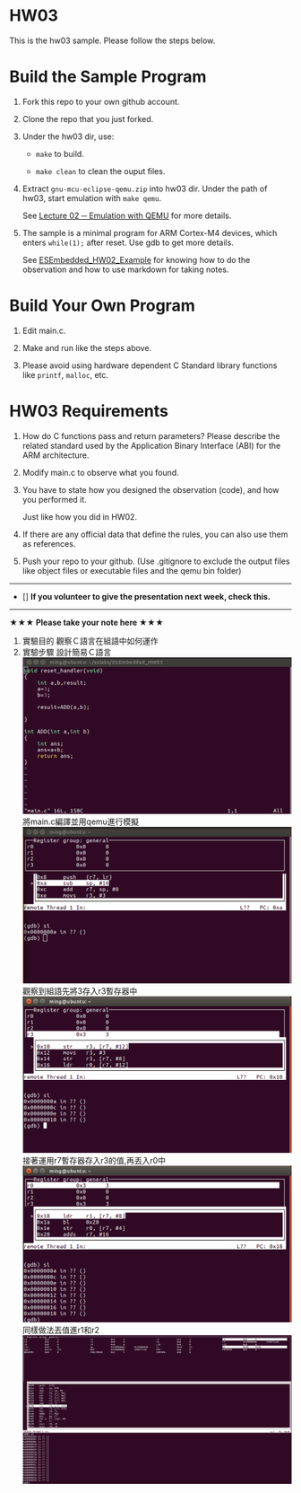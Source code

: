 HW03
===
This is the hw03 sample. Please follow the steps below.

# Build the Sample Program

1. Fork this repo to your own github account.

2. Clone the repo that you just forked.

3. Under the hw03 dir, use:

	* `make` to build.

	* `make clean` to clean the ouput files.

4. Extract `gnu-mcu-eclipse-qemu.zip` into hw03 dir. Under the path of hw03, start emulation with `make qemu`.

	See [Lecture 02 ─ Emulation with QEMU] for more details.

5. The sample is a minimal program for ARM Cortex-M4 devices, which enters `while(1);` after reset. Use gdb to get more details.

	See [ESEmbedded_HW02_Example] for knowing how to do the observation and how to use markdown for taking notes.

# Build Your Own Program

1. Edit main.c.

2. Make and run like the steps above.

3. Please avoid using hardware dependent C Standard library functions like `printf`, `malloc`, etc.

# HW03 Requirements

1. How do C functions pass and return parameters? Please describe the related standard used by the Application Binary Interface (ABI) for the ARM architecture.

2. Modify main.c to observe what you found.

3. You have to state how you designed the observation (code), and how you performed it.

	Just like how you did in HW02.

3. If there are any official data that define the rules, you can also use them as references.

4. Push your repo to your github. (Use .gitignore to exclude the output files like object files or executable files and the qemu bin folder)

[Lecture 02 ─ Emulation with QEMU]: http://www.nc.es.ncku.edu.tw/course/embedded/02/#Emulation-with-QEMU
[ESEmbedded_HW02_Example]: https://github.com/vwxyzjimmy/ESEmbedded_HW02_Example

--------------------

- [] **If you volunteer to give the presentation next week, check this.**

--------------------

**★★★ Please take your note here ★★★**
1. 實驗目的
觀察Ｃ語言在組語中如何運作
2. 實驗步驟
設計簡易Ｃ語言
![image](https://github.com/MingChang0329/ESEmbedded_HW03/blob/master/Image/螢幕快照%202019-03-18%20下午7.05.22.png)
將main.c編譯並用qemu進行模擬
![iamge](https://github.com/MingChang0329/ESEmbedded_HW03/blob/master/Image/螢幕快照%202019-03-19%20下午8.41.30.png)
觀察到組語先將3存入r3暫存器中
![image](https://github.com/MingChang0329/ESEmbedded_HW03/blob/master/Image/螢幕快照%202019-03-19%20下午8.42.01.png)
接著運用r7暫存器存入r3的值,再丟入r0中
![image](https://github.com/MingChang0329/ESEmbedded_HW03/blob/master/Image/螢幕快照%202019-03-19%20下午8.42.36.png)
同樣做法丟值進r1和r2
![image](https://github.com/MingChang0329/ESEmbedded_HW03/blob/master/Image/螢幕快照%202019-03-20%20上午10.06.55.png)



